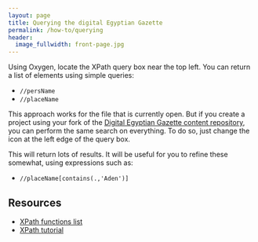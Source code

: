 ```yaml
---
layout: page
title: Querying the digital Egyptian Gazette
permalink: /how-to/querying
header:
  image_fullwidth: front-page.jpg
---
```

Using Oxygen, locate the XPath query box near the top left. You can return a list of elements using simple queries:

- `//persName`
- `//placeName`

This approach works for the file that is currently open. But if you create a project using your fork of the [Digital Egyptian Gazette content repository](https://github.com/dig-eg-gaz/content), you can perform the same search on everything. To do so, just change the icon at the left edge of the query box.

This will return lots of results. It will be useful for you to refine these somewhat, using expressions such as:

- `//placeName[contains(.,'Aden')]`


## Resources

- [XPath functions list](http://www.w3schools.com/xml/xsl_functions.asp)
- [XPath tutorial](http://www.w3schools.com/xml/xpath_intro.asp)
